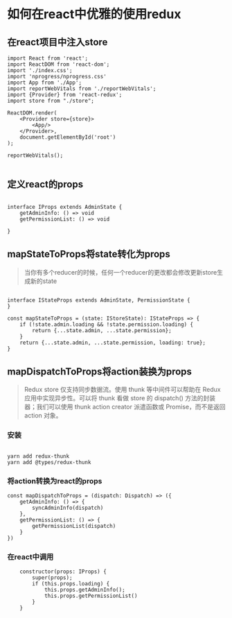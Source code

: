 # 如何在react中优雅的使用redux

## 在react项目中注入store

```
import React from 'react';
import ReactDOM from 'react-dom';
import './index.css';
import 'nprogress/nprogress.css'
import App from './App';
import reportWebVitals from './reportWebVitals';
import {Provider} from 'react-redux';
import store from "./store";

ReactDOM.render(
    <Provider store={store}>
        <App/>
    </Provider>,
    document.getElementById('root')
);

reportWebVitals();


```

## 定义react的props

```

interface IProps extends AdminState {
    getAdminInfo: () => void
    getPermissionList: () => void

}
```

## mapStateToProps将state转化为props
> 当你有多个reducer的时候，任何一个reducer的更改都会修改更新store生成新的state

```

interface IStateProps extends AdminState, PermissionState {
}

const mapStateToProps = (state: IStoreState): IStateProps => {
    if (!state.admin.loading && !state.permission.loading) {
        return {...state.admin, ...state.permission};
    }
    return {...state.admin, ...state.permission, loading: true};
}

```

## mapDispatchToProps将action装换为props
> Redux store 仅支持同步数据流。使用 thunk 等中间件可以帮助在 Redux 应用中实现异步性。可以将 thunk 看做 store 的 dispatch() 方法的封装器；我们可以使用 thunk action creator 派遣函数或 Promise，而不是返回 action 对象。
  
### 安装

```

yarn add redux-thunk
yarn add @types/redux-thunk

```

### 将action转换为react的props

```
const mapDispatchToProps = (dispatch: Dispatch) => ({
    getAdminInfo: () => {
        syncAdminInfo(dispatch)
    },
    getPermissionList: () => {
        getPermissionList(dispatch)
    }
})

```

### 在react中调用

```
    constructor(props: IProps) {
        super(props);
        if (this.props.loading) {
            this.props.getAdminInfo();
            this.props.getPermissionList()
        }
    }

```